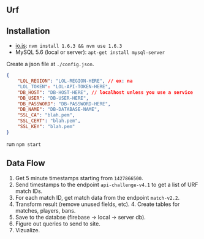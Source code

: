 Urf
---

## Installation
- [io.js](https://iojs.org/): `nvm install 1.6.3 && nvm use 1.6.3`
- MySQL 5.6 (local or server): `apt-get install mysql-server`

Create a json file at `./config.json`.

```json
{
    "LOL_REGION": "LOL-REGION-HERE", // ex: na
    "LOL_TOKEN": "LOL-API-TOKEN-HERE",
    "DB_HOST": "DB-HOST-HERE", // localhost unless you use a service
    "DB_USER": "DB-USER-HERE",
    "DB_PASSWORD": "DB-PASSWORD-HERE",
    "DB_NAME": "DB-DATABASE-NAME",
    "SSL_CA": "blah.pem",
    "SSL_CERT": "blah.pem",
    "SSL_KEY": "blah.pem"
}
```

run `npm start`

## Data Flow
1. Get 5 minute timestamps starting from `1427866500`.
2. Send timestamps to the endpoint `api-challenge-v4.1` to get a list of URF match IDs.
2. For each match ID, get match data from the endpoint `match-v2.2`.
3. Transform result (remove unused fields, etc).
    4. Create tables for matches, players, bans.
4. Save to the databse (firebase -> local -> server db).
5. Figure out queries to send to site.
6. Vizualize.
